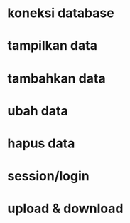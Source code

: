 # koneksi database
# tampilkan data
# tambahkan data
# ubah data 
# hapus data
# session/login
# upload & download 